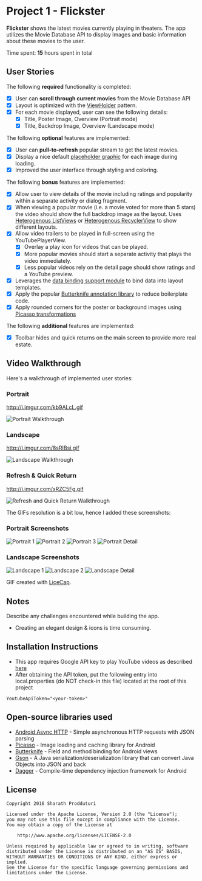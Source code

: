 # Project 1 - Flickster

**Flickster** shows the latest movies currently playing in theaters. The app utilizes the Movie Database API to display images and basic information about these movies to the user.

Time spent: **15** hours spent in total

## User Stories

The following **required** functionality is completed:

* [X] User can **scroll through current movies** from the Movie Database API
* [X] Layout is optimized with the [ViewHolder](http://guides.codepath.com/android/Using-an-ArrayAdapter-with-ListView#improving-performance-with-the-viewholder-pattern) pattern.
* [X] For each movie displayed, user can see the following details:
  * [X] Title, Poster Image, Overview (Portrait mode)
  * [X] Title, Backdrop Image, Overview (Landscape mode)

The following **optional** features are implemented:

* [X] User can **pull-to-refresh** popular stream to get the latest movies.
* [X] Display a nice default [placeholder graphic](http://guides.codepath.com/android/Displaying-Images-with-the-Picasso-Library#configuring-picasso) for each image during loading.
* [X] Improved the user interface through styling and coloring.

The following **bonus** features are implemented:

* [X] Allow user to view details of the movie including ratings and popularity within a separate activity or dialog fragment.
* [X] When viewing a popular movie (i.e. a movie voted for more than 5 stars) the video should show the full backdrop image as the layout.  Uses [Heterogenous ListViews](http://guides.codepath.com/android/Implementing-a-Heterogenous-ListView) or [Heterogenous RecyclerView](http://guides.codepath.com/android/Heterogenous-Layouts-inside-RecyclerView) to show different layouts.
* [X] Allow video trailers to be played in full-screen using the YouTubePlayerView.
    * [X] Overlay a play icon for videos that can be played.
    * [X] More popular movies should start a separate activity that plays the video immediately.
    * [X] Less popular videos rely on the detail page should show ratings and a YouTube preview.
* [X] Leverages the [data binding support module](http://guides.codepath.com/android/Applying-Data-Binding-for-Views) to bind data into layout templates.
* [X] Apply the popular [Butterknife annotation library](http://guides.codepath.com/android/Reducing-View-Boilerplate-with-Butterknife) to reduce boilerplate code.
* [X] Apply rounded corners for the poster or background images using [Picasso transformations](https://guides.codepath.com/android/Displaying-Images-with-the-Picasso-Library#other-transformations)

The following **additional** features are implemented:

* [X] Toolbar hides and quick returns on the main screen to provide more real estate.

## Video Walkthrough

Here's a walkthrough of implemented user stories:

### Portrait 

http://i.imgur.com/kb9ALcL.gif

<img src='http://i.imgur.com/kb9ALcL.gif' title='Portrait Walkthrough' width='' alt='Portrait Walkthrough' />

### Landscape

http://i.imgur.com/8sRIBsi.gif

<img src='http://i.imgur.com/8sRIBsi.gif' title='Landscape Walkthrough' width='' alt='Landscape Walkthrough' />

### Refresh & Quick Return

http://i.imgur.com/xRZC5Fg.gif

<img src='http://i.imgur.com/xRZC5Fg.gif' title='Refresh and Quick Return Walkthrough' width='' alt='Refresh and Quick Return Walkthrough' />

The GIFs resolution is a bit low, hence I added these screenshots:

### Portrait Screenshots
<img src='http://i.imgur.com/UaWzJz4.jpg' title='Portrait 1' width='' alt='Portrait 1' />

<img src='http://i.imgur.com/38Y1g5j.jpg' title='Portrait 2' width='' alt='Portrait 2' />

<img src='http://i.imgur.com/9PTB5WY.jpg' title='Portrait 3' width='' alt='Portrait 3' />

<img src='http://i.imgur.com/GcTWp5w.jpg' title='Portrait Detail' width='' alt='Portrait Detail' />

### Landscape Screenshots
<img src='http://i.imgur.com/cDXbctb.jpg' title='Landscape 1' width='' alt='Landscape 1' />

<img src='http://i.imgur.com/DzNfbAg.jpg' title='Landscape 2' width='' alt='Landscape 2' />

<img src='http://i.imgur.com/4PmQCrY.jpg' title='Landscape Detail' width='' alt='Landscape Detail' />


GIF created with [LiceCap](http://www.cockos.com/licecap/).

## Notes

Describe any challenges encountered while building the app.
* Creating an elegant design & icons is time consuming.

## Installation Instructions
* This app requires Google API key to play YouTube videos as described [here](http://guides.codepath.com/android/Streaming-Youtube-Videos-with-YouTubePlayerView#setup)
* After obtaining the API token, put the following entry into local.properties (do NOT check-in this file) located at the root of this project
```
YoutubeApiToken="<your-token>"
```

## Open-source libraries used

- [Android Async HTTP](https://github.com/loopj/android-async-http) - Simple asynchronous HTTP requests with JSON parsing
- [Picasso](http://square.github.io/picasso/) - Image loading and caching library for Android
- [Butterknife](http://jakewharton.github.io/butterknife/) - Field and method binding for Android views
- [Gson](https://github.com/google/gson) - A Java serialization/deserialization library that can convert Java Objects into JSON and back
- [Dagger](http://google.github.io/dagger/) - Compile-time dependency injection framework for Android

## License

    Copyright 2016 Sharath Prodduturi

    Licensed under the Apache License, Version 2.0 (the "License");
    you may not use this file except in compliance with the License.
    You may obtain a copy of the License at

        http://www.apache.org/licenses/LICENSE-2.0

    Unless required by applicable law or agreed to in writing, software
    distributed under the License is distributed on an "AS IS" BASIS,
    WITHOUT WARRANTIES OR CONDITIONS OF ANY KIND, either express or implied.
    See the License for the specific language governing permissions and
    limitations under the License.